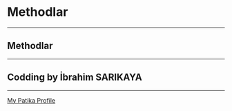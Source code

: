 # Methodlar
-----------------------
## Methodlar
-----------------------
## Codding by İbrahim SARIKAYA
-----------------------
[My Patika Profile](https://app.patika.dev/ibro)